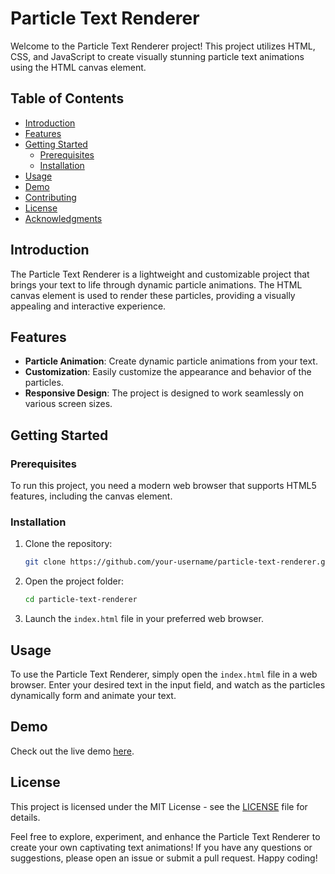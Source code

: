 # Particle Text Renderer

Welcome to the Particle Text Renderer project! This project utilizes HTML, CSS, and JavaScript to create visually stunning particle text animations using the HTML canvas element.

## Table of Contents

- [Introduction](#introduction)
- [Features](#features)
- [Getting Started](#getting-started)
  - [Prerequisites](#prerequisites)
  - [Installation](#installation)
- [Usage](#usage)
- [Demo](#demo)
- [Contributing](#contributing)
- [License](#license)
- [Acknowledgments](#acknowledgments)

## Introduction

The Particle Text Renderer is a lightweight and customizable project that brings your text to life through dynamic particle animations. The HTML canvas element is used to render these particles, providing a visually appealing and interactive experience.

## Features

- **Particle Animation**: Create dynamic particle animations from your text.
- **Customization**: Easily customize the appearance and behavior of the particles.
- **Responsive Design**: The project is designed to work seamlessly on various screen sizes.

## Getting Started

### Prerequisites

To run this project, you need a modern web browser that supports HTML5 features, including the canvas element.

### Installation

1. Clone the repository:

   ```bash
   git clone https://github.com/your-username/particle-text-renderer.git
   ```

2. Open the project folder:

   ```bash
   cd particle-text-renderer
   ```

3. Launch the `index.html` file in your preferred web browser.

## Usage

To use the Particle Text Renderer, simply open the `index.html` file in a web browser. Enter your desired text in the input field, and watch as the particles dynamically form and animate your text.

## Demo

Check out the live demo [here](https://particle-text-renderer.vercel.app/).

## License

This project is licensed under the MIT License - see the [LICENSE](LICENSE) file for details.

Feel free to explore, experiment, and enhance the Particle Text Renderer to create your own captivating text animations! If you have any questions or suggestions, please open an issue or submit a pull request. Happy coding!
